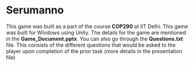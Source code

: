 # Serumanno
This game was built as a part of the course **COP290** at IIT Delhi. This game was built for Windows using Unity. The details for the game are mentioned in the **Game_Document.pptx**. You can also go through the **Questions.txt** file. This consists of the different questions that would be asked to the player upon completion of the prior task (more details in the presentation file)
